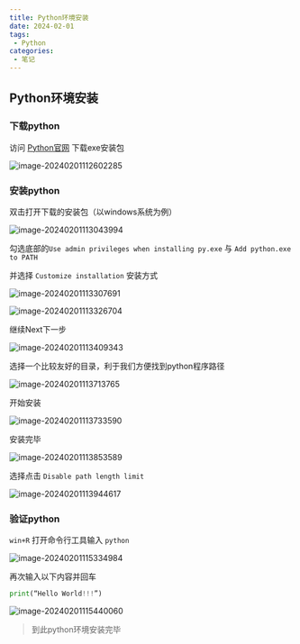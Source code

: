 ```yaml
---
title: Python环境安装
date: 2024-02-01
tags:
 - Python
categories:
 - 笔记
---
```


## Python环境安装

### 下载python

访问 [Python官网](https://www.python.org/) 下载exe安装包

![image-20240201112602285](https://sugarys.oss-cn-beijing.aliyuncs.com/document/python/image-20240201112602285.png)

### 安装python

双击打开下载的安装包（以windows系统为例）

![image-20240201113043994](https://sugarys.oss-cn-beijing.aliyuncs.com/document/python/image-20240201113043994.png)

勾选底部的`Use admin privileges when installing py.exe` 与 `Add python.exe to PATH` 

并选择 `Customize installation` 安装方式

![image-20240201113307691](https://sugarys.oss-cn-beijing.aliyuncs.com/document/python/image-20240201113307691.png)

![image-20240201113326704](https://sugarys.oss-cn-beijing.aliyuncs.com/document/python/image-20240201113326704.png)

继续Next下一步

![image-20240201113409343](https://sugarys.oss-cn-beijing.aliyuncs.com/document/python/image-20240201113409343.png)

选择一个比较友好的目录，利于我们方便找到python程序路径

![image-20240201113713765](https://sugarys.oss-cn-beijing.aliyuncs.com/document/python/image-20240201113713765.png)

开始安装

![image-20240201113733590](https://sugarys.oss-cn-beijing.aliyuncs.com/document/python/image-20240201113733590.png)

安装完毕

![image-20240201113853589](https://sugarys.oss-cn-beijing.aliyuncs.com/document/python/image-20240201113853589.png)

选择点击 `Disable path length limit`

![image-20240201113944617](https://sugarys.oss-cn-beijing.aliyuncs.com/document/python/image-20240201113944617.png)

### 验证python

`win+R` 打开命令行工具输入 `python` 

![image-20240201115334984](https://sugarys.oss-cn-beijing.aliyuncs.com/document/python/image-20240201115334984.png)

再次输入以下内容并回车

```python
print(“Hello World!!!”)
```

![image-20240201115440060](https://sugarys.oss-cn-beijing.aliyuncs.com/document/python/image-20240201115440060.png)

> 到此python环境安装完毕